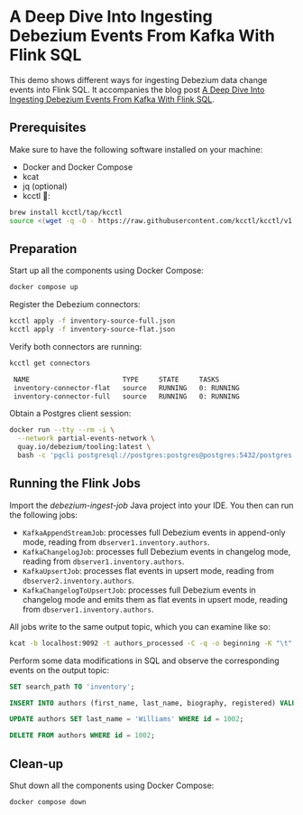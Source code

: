 # A Deep Dive Into Ingesting Debezium Events From Kafka With Flink SQL

This demo shows different ways for ingesting Debezium data change events into Flink SQL.
It accompanies the blog post [A Deep Dive Into Ingesting Debezium Events From Kafka With Flink SQL](https://www.morling.dev/blog/ingesting-debezium-events-from-kafka-with-flink-sql/).

## Prerequisites

Make sure to have the following software installed on your machine:

* Docker and Docker Compose
* kcat
* jq (optional)
* kcctl 🐻:

```bash
brew install kcctl/tap/kcctl  
source <(wget -q -O - https://raw.githubusercontent.com/kcctl/kcctl/v1.0.0.CR4/kcctl_completion)
```

## Preparation

Start up all the components using Docker Compose:

```bash
docker compose up
```

Register the Debezium connectors:

```bash
kcctl apply -f inventory-source-full.json
kcctl apply -f inventory-source-flat.json
```

Verify both connectors are running:

```bash
kcctl get connectors

 NAME                       TYPE     STATE     TASKS
 inventory-connector-flat   source   RUNNING   0: RUNNING
 inventory-connector-full   source   RUNNING   0: RUNNING
```

Obtain a Postgres client session:

```bash
docker run --tty --rm -i \
  --network partial-events-network \
  quay.io/debezium/tooling:latest \
  bash -c 'pgcli postgresql://postgres:postgres@postgres:5432/postgres'
```

## Running the Flink Jobs

Import the _debezium-ingest-job_ Java project into your IDE.
You then can run the following jobs:

* `KafkaAppendStreamJob`: processes full Debezium events in append-only mode, reading from `dbserver1.inventory.authors`.
* `KafkaChangelogJob`: processes full Debezium events in changelog mode, reading from `dbserver1.inventory.authors`.
* `KafkaUpsertJob`: processes flat events in upsert mode, reading from `dbserver2.inventory.authors`.
* `KafkaChangelogToUpsertJob`: processes full Debezium events in changelog mode and emits them as flat events in upsert mode, reading from `dbserver1.inventory.authors`.

All jobs write to the same output topic, which you can examine like so:

```bash
kcat -b localhost:9092 -t authors_processed -C -q -o beginning -K "\t" -u | jq .
```

Perform some data modifications in SQL and observe the corresponding events on the output topic:

```sql
SET search_path TO 'inventory';

INSERT INTO authors (first_name, last_name, biography, registered) VALUES ('Sarah', 'Hayes', 'AcbZdqauh', '2025-03-10 21:36:40');

UPDATE authors SET last_name = 'Williams' WHERE id = 1002;

DELETE FROM authors WHERE id = 1002;
```

## Clean-up

Shut down all the components using Docker Compose:

```bash
docker compose down
```
